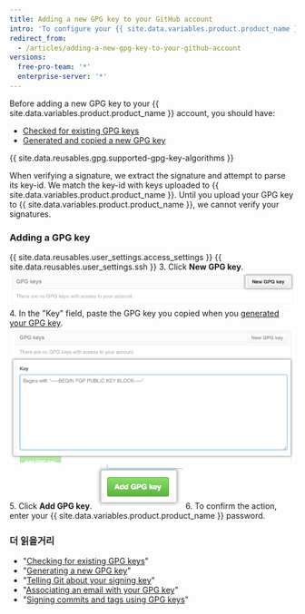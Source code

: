 ```yaml
---
title: Adding a new GPG key to your GitHub account
intro: 'To configure your {{ site.data.variables.product.product_name }} account to use your new (or existing) GPG key, you''ll also need to add it to your {{ site.data.variables.product.product_name }} account.'
redirect_from:
  - /articles/adding-a-new-gpg-key-to-your-github-account
versions:
  free-pro-team: '*'
  enterprise-server: '*'
---
```


Before adding a new GPG key to your {{ site.data.variables.product.product_name }} account, you should have:
- [Checked for existing GPG keys](/articles/checking-for-existing-gpg-keys)
- [Generated and copied a new GPG key](/articles/generating-a-new-gpg-key)

{{ site.data.reusables.gpg.supported-gpg-key-algorithms }}

When verifying a signature, we extract the signature and attempt to parse its key-id. We match the key-id with keys uploaded to {{ site.data.variables.product.product_name }}. Until you upload your GPG key to {{ site.data.variables.product.product_name }}, we cannot verify your signatures.

### Adding a GPG key

{{ site.data.reusables.user_settings.access_settings }}
{{ site.data.reusables.user_settings.ssh }}
3. Click **New GPG key**. ![GPG Key button](/assets/images/help/settings/gpg-add-gpg-key.png)
4. In the "Key" field, paste the GPG key you copied when you [generated your GPG key](/articles/generating-a-new-gpg-key). ![The key field](/assets/images/help/settings/gpg-key-paste.png)
5. Click **Add GPG key**. ![The Add key button](/assets/images/help/settings/gpg-add-key.png)
6. To confirm the action, enter your {{ site.data.variables.product.product_name }} password.

### 더 읽을거리

* "[Checking for existing GPG keys](/articles/checking-for-existing-gpg-keys)"
* "[Generating a new GPG key](/articles/generating-a-new-gpg-key)"
* "[Telling Git about your signing key](/articles/telling-git-about-your-signing-key)"
* "[Associating an email with your GPG key](/articles/associating-an-email-with-your-gpg-key)"
* "[Signing commits and tags using GPG keys](/articles/signing-commits-and-tags-using-gpg)"
